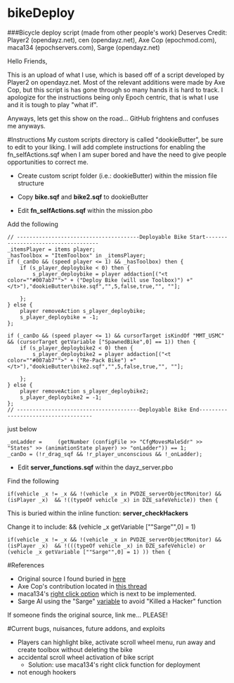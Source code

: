 bikeDeploy
==========
###Bicycle deploy script (made from other people's work)
Deserves Credit: Player2 (opendayz.net), cen (opendayz.net), Axe Cop (epochmod.com), maca134 (epochservers.com), Sarge (opendayz.net)

Hello Friends,

This is an upload of what I use, which is based off of a script developed by Player2 on opendayz.net. Most of the relevant additions were made by Axe Cop, but this script is has gone through so many hands it is hard to track. I apologize for the instructions being only Epoch centric, that is what I use and it is tough to play "what if".

Anyways, lets get this show on the road... GitHub frightens and confuses me anyways.

#Instructions
My custom scripts directory is called "dookieButter", be sure to edit to your liking. I will add complete instructions for enabling the fn_selfActions.sqf when I am super bored and have the need to give people opportunities to correct me.

* Create custom script folder (i.e.: dookieButter) within the mission file structure

* Copy **bike.sqf** and **bike2.sqf** to dookieButter

* Edit **fn_selfActions.sqf** within the mission.pbo
 
Add the following
```
// ---------------------------------------Deployable Bike Start------------------------------------
_itemsPlayer = items player;
_hasToolbox = "ItemToolbox" in _itemsPlayer;
if (_canDo && (speed player <= 1) && _hasToolbox) then {
    if (s_player_deploybike < 0) then {
        s_player_deploybike = player addaction[("<t color=""#007ab7"">" + ("Deploy Bike (will use Toolbox)") +"</t>"),"dookieButter\bike.sqf","",5,false,true,"", ""];

    };
} else {
    player removeAction s_player_deploybike;
    s_player_deploybike = -1;
};

if (_canDo && (speed player <= 1) && cursorTarget isKindOf "MMT_USMC" && (cursorTarget getVariable ["SpawnedBike",0] == 1)) then {
    if (s_player_deploybike2 < 0) then {
        s_player_deploybike2 = player addaction[("<t color=""#007ab7"">" + ("Re-Pack Bike") +"</t>"),"dookieButter\bike2.sqf","",5,false,true,"", ""];

    };
} else {
    player removeAction s_player_deploybike2;
    s_player_deploybike2 = -1;
};
// ---------------------------------------Deployable Bike End------------------------------------

```
just below
```
_onLadder =		(getNumber (configFile >> "CfgMovesMaleSdr" >> "States" >> (animationState player) >> "onLadder")) == 1;
_canDo = (!r_drag_sqf && !r_player_unconscious && !_onLadder);
```
*  Edit **server_functions.sqf** within the dayz_server.pbo

Find the following
```
if(vehicle _x != _x && !(vehicle _x in PVDZE_serverObjectMonitor) && (isPlayer _x)  && !((typeOf vehicle _x) in DZE_safeVehicle)) then {
```
This is buried within the inline function: **server_checkHackers**

Change it to include: && (vehicle _x getVariable [""Sarge"",0] = 1)
```
if(vehicle _x != _x && !(vehicle _x in PVDZE_serverObjectMonitor) && (isPlayer _x)  && !(((typeOf vehicle _x) in DZE_safeVehicle) or (vehicle _x getVariable [""Sarge"",0] = 1) )) then {
```

#References

- Original source I found buried in <a href="http://opendayz.net/threads/auto-refuel-deploy-able-bikes.13707/">here</a>
- Axe Cop's contribution located in <a href="http://epochmod.com/forum/index.php?/topic/3339-deployable-bike-scrollwheel-issue/">this thread</a> 
- maca134's <a href="http://epochservers.com/viewtopic.php?f=14&t=13">right click option</a> which is next to be implemented. 
- Sarge AI using the "Sarge" <a href="https://github.com/Swiss-Sarge/SAR_AI">variable</a> to avoid "Killed a Hacker" function

If someone finds the original source, link me... PLEASE!


#Current bugs, nuisances, future addons, and exploits
* Players can highlight bike, activate scroll wheel menu, run away and create toolbox without deleting the bike
* accidental scroll wheel activation of bike script
  * Solution: use maca134's right click function for deployment
* not enough hookers
